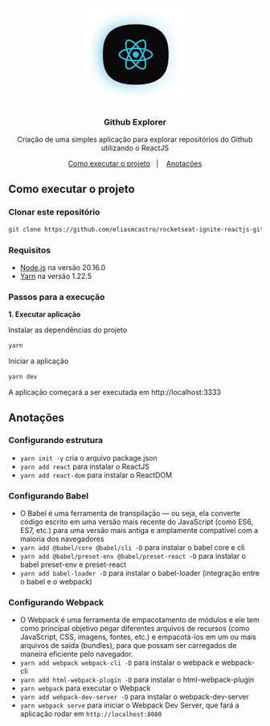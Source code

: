 <h1 align="center">
  <img alt="Ignite" src=".github/logo.png" width="200px" />
</h1>

<h3 align="center">
  Github Explorer
</h3>

<p align="center">Criação de uma simples aplicação para explorar repositórios do Github utilizando o ReactJS</p>

<p align="center">
  <a href="#como-executar-o-projeto">Como executar o projeto</a>&nbsp;&nbsp;&nbsp;|&nbsp;&nbsp;&nbsp;
  <a href="#anotações">Anotações</a>
</p>

## Como executar o projeto

### Clonar este repositório

```bash
git clone https://github.com/eliasmcastro/rocketseat-ignite-reactjs-github-explorer.git
```

### Requisitos

- [Node.js](https://nodejs.org) na versão 20.16.0
- [Yarn](https://yarnpkg.com) na versão 1.22.5

### Passos para a execução

**1. Executar aplicação**

Instalar as dependências do projeto

```bash
yarn
```

Iniciar a aplicação

```bash
yarn dev
```

A aplicação começará a ser executada em http://localhost:3333

## Anotações

### Configurando estrutura

- `yarn init -y` cria o arquivo package.json
- `yarn add react` para instalar o ReactJS
- `yarn add react-dom` para instalar o ReactDOM

### Configurando Babel

- O Babel é uma ferramenta de transpilação — ou seja, ela converte código escrito em uma versão mais recente do JavaScript (como ES6, ES7, etc.) para uma versão mais antiga e amplamente compatível com a maioria dos navegadores
- `yarn add @babel/core @babel/cli -D` para instalar o babel core e cli
- `yarn add @babel/preset-env @babel/preset-react -D` para instalar o babel preset-env e preset-react
- `yarn add babel-loader -D` para instalar o babel-loader (integração entre o babel e o webpack)

### Configurando Webpack

- O Webpack é uma ferramenta de empacotamento de módulos e ele tem como principal objetivo pegar diferentes arquivos de recursos (como JavaScript, CSS, imagens, fontes, etc.) e empacotá-los em um ou mais arquivos de saída (bundles), para que possam ser carregados de maneira eficiente pelo navegador.
- `yarn add webpack webpack-cli -D` para instalar o webpack e webpack-cli
- `yarn add html-webpack-plugin -D` para instalar o html-webpack-plugin
- `yarn webpack` para executar o Webpack
- `yarn add webpack-dev-server -D` para instalar o webpack-dev-server
- `yarn webpack serve` para iniciar o Webpack Dev Server, que fará a aplicação rodar em `http://localhost:8080`